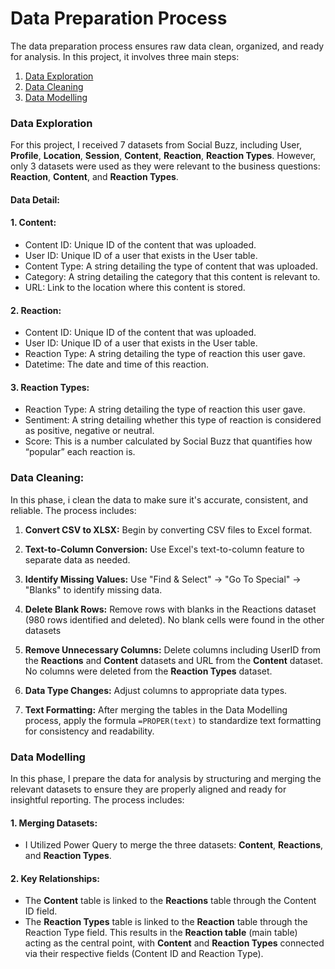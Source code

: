 # Data Preparation Process

The data preparation process ensures raw data clean, organized, and ready for analysis. In this project, it involves three main steps:

1. [Data Exploration](#data-exploration)
2. [Data Cleaning](#data-cleaning)
3. [Data Modelling](#data-modelling)


### Data Exploration

For this project, I received 7 datasets from Social Buzz, including User, **Profile**, **Location**, **Session**, **Content**, **Reaction**, **Reaction Types**. However, only 3 datasets were used as they were relevant to the business questions: **Reaction**, **Content**, and **Reaction Types**.

#### Data Detail:
#### 1. Content:
- Content ID: Unique ID of the content that was uploaded. 
- User ID: Unique ID of a user that exists in the User table. 
- Content Type: A string detailing the type of content that was uploaded. 
- Category: A string detailing the category that this content is relevant to.
- URL: Link to the location where this content is stored. 

#### 2. Reaction: 
- Content ID: Unique ID of the content that was uploaded. 
- User ID: Unique ID of a user that exists in the User table.
- Reaction Type: A string detailing the type of reaction this user gave.
- Datetime: The date and time of this reaction. 

#### 3. Reaction Types: 
- Reaction Type: A string detailing the type of reaction this user gave. 
- Sentiment: A string detailing whether this type of reaction is considered as positive, negative or neutral.
- Score: This is a number calculated by Social Buzz that quantifies how “popular” each reaction is. 


### Data Cleaning:

In this phase, i clean the data to make sure it's accurate, consistent, and reliable. The process includes:

1. **Convert CSV to XLSX:** Begin by converting CSV files to Excel format.
   
2. **Text-to-Column Conversion:** Use Excel's text-to-column feature to separate data as needed.
   
3. **Identify Missing Values:** Use "Find & Select" → "Go To Special" → "Blanks" to identify missing data.
   
4. **Delete Blank Rows:** Remove rows with blanks in the Reactions dataset (980 rows identified and deleted). No blank cells were found in the other datasets
   
5. **Remove Unnecessary Columns:** Delete columns including UserID from the **Reactions** and **Content** datasets and URL from the **Content** dataset. No columns were deleted from the **Reaction Types** dataset.
    
6. **Data Type Changes:** Adjust columns to appropriate data types.
    
7. **Text Formatting:** After merging the tables in the Data Modelling process, apply the formula ```=PROPER(text)``` to standardize text formatting for consistency and readability.


### Data Modelling

In this phase, I prepare the data for analysis by structuring and merging the relevant datasets to ensure they are properly aligned and ready for insightful reporting. The process includes:

#### 1. Merging Datasets:

- I Utilized Power Query to merge the three datasets: **Content**, **Reactions**, and **Reaction Types**.

#### 2. Key Relationships:

- The **Content** table is linked to the **Reactions** table through the Content ID field.
- The **Reaction Types** table is linked to the **Reaction** table through the Reaction Type field.
This results in the **Reaction table** (main table) acting as the central point, with **Content** and **Reaction Types** connected via their respective fields (Content ID and Reaction Type).
